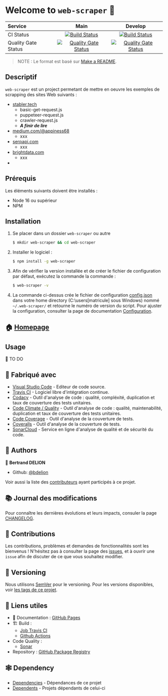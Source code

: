 # Welcome to `web-scraper` :wave:

| Service             |                Main                |              Develop               |
| :------------------ | :--------------------------------: | :--------------------------------: |
| CI Status           |    [![Build Status][bmb]][bml]     |    [![Build Status][bdb]][bdl]     |
| Quality Gate Status | [![Quality Gate Status][qmb]][qml] | [![Quality Gate Status][qdb]][qdl] |

> NOTE : Le format est basé sur [Make a README].

## Descriptif

`web-scraper` est un project permetant de mettre en oeuvre les exemples de scrapping des sites Web suivants :

- [stabler.tech]
  - basic-get-request.js
  - puppeteer-request.js
  - crawler-request.js
  - **_A finir de lire_**
- [medium.com/@appiness68]
  - xxx
- [serpapi.com]
  - xxx
- [brightdata.com]
  - xxx
-

## Prérequis

Les éléments suivants doivent être installés :

- Node 16 ou supérieur
- NPM

## Installation

1. Se placer dans un dossier `web-scraper` ou autre
   ```sh
   $ mkdir web-scraper && cd web-scraper
   ```
2. Installer le logiciel :
   ```sh
   $ npm install -g web-scraper
   ```
3. Afin de vérifier la version installée et de créer le fichier de configuration par défaut, exécutez la commande la commande :
   ```sh
   $ web-scraper -v
   ```
4. La commande ci-dessus crée le fichier de configuration [config.json] dans votre home directory (C:\users\[matricule] sous Windows) nommé `~/.web-scraper/` et retourne le numéro de version du script. Pour ajuster la configuration, consulter la page de documentation [Configuration].

## :house: [Homepage]

## Usage

:construction: TO DO

## :construction_worker: Fabriqué avec

- [Visual Studio Code] - Editeur de code source.
- [Travis CI] - Logiciel libre d'intégration continue.
- [Codacy] - Outil d'analyse de code : qualité, compléxité, duplication et taux de couverture des tests unitaires.
- [Code Climate / Quality] - Outil d'analyse de code : qualité, maintenabilité, duplication et taux de couverture des tests unitaires.
- [Code Coverage] - Outil d'analyse de la couverture de tests.
- [Coveralls] - Outil d'analyse de la couverture de tests.
- [SonarCloud] - Service en ligne d'analyse de qualité et de sécurité du code.

## :busts_in_silhouette: Authors

:bust_in_silhouette: **Bertrand DELION**

- Github: [@bdelion]

Voir aussi la liste des [contributeurs] ayant participés à ce projet.

## :books: Journal des modifications

Pour connaître les dernières évolutions et leurs impacts, consuler la page [CHANGELOG].

## :handshake: Contributions

Les contributions, problèmes et demandes de fonctionnalités sont les bienvenus !
N'hésitez pas à consulter la page des [issues], et à ouvrir une `issue` afin de discuter de ce que vous souhaitez modifier.

## :bookmark: Versioning

Nous utilisons [SemVer] pour le versioning. Pour les versions disponibles, voir [les tags de ce projet].

## :link: Liens utiles

- :pencil: Documentation : [GitHub Pages]
- :building_construction: Build :
  - [Job Travis CI]
  - [Github Actions]
- Code Quality :
  - [Sonar]
- Repository : [GitHub Package Registry]

## :spider_web: Dependency

- [Dependencies] - Dépendances de ce projet
- [Dependents] - Projets dépendants de celui-ci

<!-- liens -->

[bmb]: https://github.com/bdelion/web-scraper/actions/workflows/node.js.yml/badge.svg?branch=main "Jenkins main Build Status Icon"
[bml]: https://github.com/bdelion/web-scraper/actions/workflows/node.js.yml "Jenkins main Job"
[bdb]: https://github.com/bdelion/web-scraper/actions/workflows/node.js.yml/badge.svg?branch=develop "Jenkins develop Build Status Icon"
[bdl]: https://github.com/bdelion/web-scraper/actions/workflows/node.js.yml "Jenkins develop Job"
[qmb]: https://sonarcloud.io/api/project_badges/measure?project=bdelion_web-scraper&branch=main&metric=alert_status "Sonar main Quality Gate Status Badge"
[qml]: https://sonarcloud.io/summary/new_code?id=bdelion_web-scraper&branch=main "Sonar main Dashboard"
[qdb]: https://sonarcloud.io/api/project_badges/measure?project=bdelion_web-scraper&branch=develop&metric=alert_status "Sonar develop Quality Gate Status Badge"
[qdl]: https://sonarcloud.io/summary/new_code?id=bdelion_web-scraper&branch=develop "Sonar develop Dashboard"
[Make a README]: https://www.makeareadme.com/#template-1 "README Template et bonnes pratiques"
[stabler.tech]: https://stabler.tech/blog/web-scraping-with-nodejs
[medium.com/@appiness68]: https://medium.com/@appiness68/web-scraping-using-node-js-2d0e1a1b606c
[serpapi.com]: https://serpapi.com/blog/web-scraping-in-javascript-complete-tutorial-for-beginner/
[brightdata.com]: https://brightdata.com/blog/how-tos/web-scraping-with-node-js
[config.json]: https://github.com/bdelion/web-scraper/blob/main/src/assets/config.json "Lien vers le fichier de configuration de référence"
[Configuration]: https://bdelion.github.io/web-scraper/Installation-&-configuration/Configuration "Documentation pour configurer web-scraper"
[Homepage]: https://github.com/bdelion/web-scraper/tree/main "Documentation pour configurer web-scraper"
[Visual Studio Code]: https://code.visualstudio.com/
[Travis CI]: https://travis-ci.com/
[Codacy]: https://www.codacy.com/
[Code Climate / Quality]: https://codeclimate.com/quality/
[Code Coverage]: https://codecov.io/
[Coveralls]: https://coveralls.io/
[SonarCloud]: https://sonarcloud.io/about
[@bdelion]: https://github.com/bdelion
[contributeurs]: https://github.com/bdelion/web-scraper/graphs/contributors "Liste des contributeurs au projet"
[CHANGELOG]: CHANGELOG.md "CHANGELOG du projet"
[issues]: https://github.com/bdelion/web-scraper/issues "Liste des issues ouvertes"
[SemVer]: https://semver.org/lang/fr/ "Bonnes pratique de la Gestion de Version"
[les tags de ce projet]: https://github.com/bdelion/web-scraper/tags "Liste des tags du projet"
[GitHub Pages]: https://bdelion.github.io/web-scraper/
[Job Travis CI]: https://travis-ci.com/bdelion/web-scraper "Job Travis du projet"
[Github Actions]: https://github.com/bdelion/web-scraper/actions "Workflows GitHub Actions du projet"
[Sonar]: https://sonarcloud.io/project/overview?id=bdelion_web-scraper "Dashboard Sonar du projet"
[GitHub Package Registry]: https://github.com/bdelion/web-scraper/packages
[Dependencies]: https://github.com/bdelion/web-scraper/network/dependencies
[Dependents]: https://github.com/bdelion/web-scraper/network/dependents
